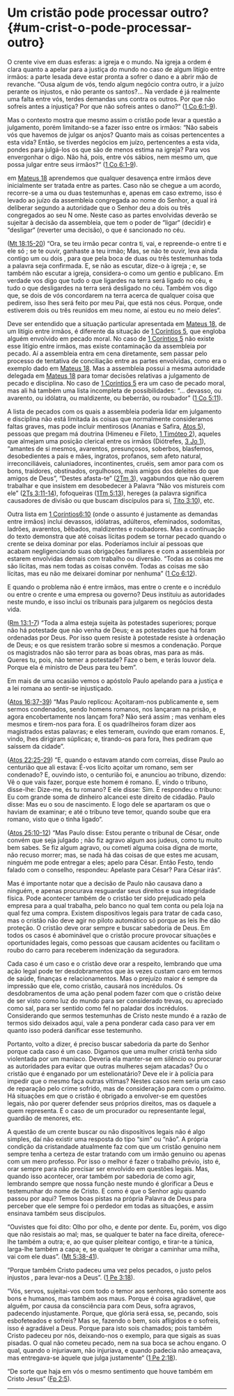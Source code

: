 # Um cristão pode processar outro? {#um-crist-o-pode-processar-outro}

O crente vive em duas esferas: a igreja e o mundo. Na igreja a ordem é clara quanto a apelar para a justiça do mundo no caso de algum litígio entre irmãos: a parte lesada deve estar pronta a sofrer o dano e a abrir mão de revanche. “Ousa algum de vós, tendo algum negócio contra outro, ir a juízo perante os injustos, e não perante os santos?... Na verdade é já realmente uma falta entre vós, terdes demandas uns contra os outros. Por que não sofreis antes a injustiça? Por que não sofreis antes o dano?“ ([1 Co 6:1-9](http://bibliaonline.com.br/acf/1co/6/1-9)).

Mas o contexto mostra que mesmo assim o cristão pode levar a questão a julgamento, porém limitando-se a fazer isso entre os irmãos: “Não sabeis vós que havemos de julgar os anjos? Quanto mais as coisas pertencentes a esta vida? Então, se tiverdes negócios em juízo, pertencentes a esta vida, pondes para julgá-los os que são de menos estima na igreja? Para vos envergonhar o digo. Não há, pois, entre vós sábios, nem mesmo um, que possa julgar entre seus irmãos?“ ([1 Co 6:1-9](http://bibliaonline.com.br/acf/1co/6/1-9)).

em [Mateus 18](http://bibliaonline.com.br/acf/mt/18) aprendemos que qualquer desavença entre irmãos deve inicialmente ser tratada entre as partes. Caso não se chegue a um acordo, recorre-se a uma ou duas testemunhas e, apenas em caso extremo, isso é levado ao juízo da assembleia congregada ao nome do Senhor, a qual irá deliberar segundo a autoridade que o Senhor deu a dois ou três congregados ao seu N ome. Neste caso as partes envolvidas deverão se sujeitar à decisão da assembleia, que tem o poder de “ligar“ (decidir) e “desligar“ (reverter uma decisão), o que é sancionado no céu.

([Mt 18:15-20](http://bibliaonline.com.br/acf/mt/18/15-20)) “Ora, se teu irmão pecar contra ti, vai, e repreende-o entre ti e ele só ; se te ouvir, ganhaste a teu irmão; Mas, se não te ouvir, leva ainda contigo um ou dois , para que pela boca de duas ou três testemunhas toda a palavra seja confirmada. E, se não as escutar, dize-o à igreja ; e, se também não escutar a igreja, considera-o como um gentio e publicano. Em verdade vos digo que tudo o que ligardes na terra será ligado no céu, e tudo o que desligardes na terra será desligado no céu. Também vos digo que, se dois de vós concordarem na terra acerca de qualquer coisa que pedirem, isso lhes será feito por meu Pai, que está nos céus. Porque, onde estiverem dois ou três reunidos em meu nome, aí estou eu no meio deles“.

Deve ser entendido que a situação particular apresentada em [Mateus 18](http://bibliaonline.com.br/acf/mt/18), de um litígio entre irmãos, é diferente da situação de [1 Coríntios 5](http://bibliaonline.com.br/acf/1co/5), que engloba alguém envolvido em pecado moral. No caso de [1 Coríntios 5](http://bibliaonline.com.br/acf/1co/5) não existe esse litígio entre irmãos, mas existe contaminação da assembleia por pecado. Aí a assembleia entra em cena diretamente, sem passar pelo processo de tentativa de conciliação entre as partes envolvidas, como era o exemplo dado em [Mateus 18](http://bibliaonline.com.br/acf/mt/18). Mas a assembleia possui a mesma autoridade delegada em [Mateus 18](http://bibliaonline.com.br/acf/mt/18) para tomar decisões relativas a julgamento de pecado e disciplina. No caso de [1 Coríntios 5](http://bibliaonline.com.br/acf/1co/5) era um caso de pecado moral, mas ali há também uma lista incompleta de possibilidades: “... devasso, ou avarento, ou idólatra, ou maldizente, ou beberrão, ou roubador” ([1 Co 5:11](http://bibliaonline.com.br/acf/1co/5/11)).

A lista de pecados com os quais a assembleia poderia lidar em julgamento e disciplina não está limitada às coisas que normalmente consideramos faltas graves, mas pode incluir mentirosos (Ananias e Safira, [Atos 5](http://bibliaonline.com.br/acf/atos/5)), pessoas que pregam má doutrina (Himeneu e Fileto, [1 Timóteo 2](http://bibliaonline.com.br/acf/1tm/2)), aqueles que almejam uma posição clerical entre os irmãos (Diótrefes, [3 Jo 1](http://bibliaonline.com.br/acf/3jo/1)), “amantes de si mesmos, avarentos, presunçosos, soberbos, blasfemos, desobedientes a pais e mães, ingratos, profanos, sem afeto natural, irreconciliáveis, caluniadores, incontinentes, cruéis, sem amor para com os bons, traidores, obstinados, orgulhosos, mais amigos dos deleites do que amigos de Deus”, “Destes afasta-te” ([2Tm 3](http://bibliaonline.com.br/acf/2tm/3)), vagabundos que não querem trabalhar e que insistem em desobedecer à Palavra “Não vos mistureis com ele” ([2Ts 3:11-14](http://bibliaonline.com.br/acf/2ts/3/11-14)), fofoqueiras ([1Tm 5:13](http://bibliaonline.com.br/acf/1tm/5/13)), hereges (a palavra significa causadores de divisão ou que buscam discípulos para si, [Tito 3:10](http://bibliaonline.com.br/acf/tt/3/10)), etc.

Outra lista em [1 Coríntios6:10](http://bibliaonline.com.br/acf/1co/6/10) (onde o assunto é justamente as demandas entre irmãos) inclui devassos, idólatras, adúlteros, efeminados, sodomitas, ladrões, avarentos, bêbados, maldizentes e roubadores. Mas a continuação do texto demonstra que até coisas lícitas podem se tornar pecado quando o crente se deixa dominar por elas. Poderíamos incluir aí pessoas que acabam negligenciando suas obrigações familiares e com a assembleia por estarem envolvidas demais com trabalho ou diversão. “Todas as coisas me são lícitas, mas nem todas as coisas convêm. Todas as coisas me são lícitas, mas eu não me deixarei dominar por nenhuma” ([1 Co 6:12](http://bibliaonline.com.br/acf/1co/6/12)).

E quando o problema não é entre irmãos, mas entre o crente e o incrédulo ou entre o crente e uma empresa ou governo? Deus instituiu as autoridades neste mundo, e isso inclui os tribunais para julgarem os negócios desta vida.

([Rm 13:1-7](http://bibliaonline.com.br/acf/rm/13/1-7)) “Toda a alma esteja sujeita às potestades superiores; porque não há potestade que não venha de Deus; e as potestades que há foram ordenadas por Deus. Por isso quem resiste à potestade resiste à ordenação de Deus; e os que resistem trarão sobre si mesmos a condenação. Porque os magistrados não são terror para as boas obras, mas para as más. Queres tu, pois, não temer a potestade? Faze o bem, e terás louvor dela. Porque ela é ministro de Deus para teu bem”.

Em mais de uma ocasião vemos o apóstolo Paulo apelando para a justiça e a lei romana ao sentir-se injustiçado.

([Atos 16:37-39](http://bibliaonline.com.br/acf/atos/16/37-39)) “Mas Paulo replicou: Açoitaram-nos publicamente e, sem sermos condenados, sendo homens romanos, nos lançaram na prisão, e agora encobertamente nos lançam fora? Não será assim ; mas venham eles mesmos e tirem-nos para fora. E os quadrilheiros foram dizer aos magistrados estas palavras; e eles temeram, ouvindo que eram romanos. E, vindo, lhes dirigiram súplicas; e, tirando-os para fora, lhes pediram que saíssem da cidade”.

([Atos 22:25-29](http://bibliaonline.com.br/acf/atos/22/25-29)) “E, quando o estavam atando com correias, disse Paulo ao centurião que ali estava: É-vos lícito açoitar um romano, sem ser condenado? E, ouvindo isto, o centurião foi, e anunciou ao tribuno, dizendo: Vê o que vais fazer, porque este homem é romano. E, vindo o tribuno, disse-lhe: Dize-me, és tu romano? E ele disse: Sim. E respondeu o tribuno: Eu com grande soma de dinheiro alcancei este direito de cidadão. Paulo disse: Mas eu o sou de nascimento. E logo dele se apartaram os que o haviam de examinar; e até o tribuno teve temor, quando soube que era romano, visto que o tinha ligado“.

([Atos 25:10-12](http://bibliaonline.com.br/acf/atos/25/10-12)) “Mas Paulo disse: Estou perante o tribunal de César, onde convém que seja julgado ; não fiz agravo algum aos judeus, como tu muito bem sabes. Se fiz algum agravo, ou cometi alguma coisa digna de morte, não recuso morrer; mas, se nada há das coisas de que estes me acusam, ninguém me pode entregar a eles; apelo para César. Então Festo, tendo falado com o conselho, respondeu: Apelaste para César? Para César irás“.

Mas é importante notar que a decisão de Paulo não causava dano a ninguém, e apenas procurava resguardar seus direitos e sua integridade física. Pode acontecer também de o cristão ter sido prejudicado pela empresa para a qual trabalha, pelo banco no qual tem conta ou pela loja na qual fez uma compra. Existem dispositivos legais para tratar de cada caso, mas o cristão não deve agir no piloto automático só porque as leis lhe dão proteção. O cristão deve orar sempre e buscar sabedoria de Deus. Em todos os casos é abominável que o cristão procure provocar situações e oportunidades legais, como pessoas que causam acidentes ou facilitam o roubo do carro para receberem indenização da seguradora.

Cada caso é um caso e o cristão deve orar a respeito, lembrando que uma ação legal pode ter desdobramentos que às vezes custam caro em termos de saúde, finanças e relacionamentos. Mas o prejuízo maior é sempre da impressão que ele, como cristão, causará nos incrédulos. Os desdobramentos de uma ação penal podem fazer com que o cristão deixe de ser visto como luz do mundo para ser considerado trevas, ou apreciado como sal, para ser sentido como fel no paladar dos incrédulos. Considerando que sermos testemunhas de Cristo neste mundo é a razão de termos sido deixados aqui, vale a pena ponderar cada caso para ver em quanto isso poderá danificar esse testemunho.

Portanto, volto a dizer, é preciso buscar sabedoria da parte do Senhor porque cada caso é um caso. Digamos que uma mulher cristã tenha sido violentada por um maníaco. Deveria ela manter-se em silêncio ou procurar as autoridades para evitar que outras mulheres sejam atacadas? Ou o cristão que é enganado por um estelionatário? Deve ele ir à polícia para impedir que o mesmo faça outras vítimas? Nestes casos nem seria um caso de reparação pelo crime sofrido, mas de consideração para com o próximo. Há situações em que o cristão é obrigado a envolver-se em questões legais, não por querer defender seus próprios direitos, mas os daquele a quem representa. É o caso de um procurador ou representante legal, guardião de menores, etc.

A questão de um crente buscar ou não dispositivos legais não é algo simples, daí não existir uma resposta do tipo “sim” ou “não”. A própria condição da cristandade atualmente faz com que um cristão genuíno nem sempre tenha a certeza de estar tratando com um irmão genuíno ou apenas com um mero professo. Por isso o melhor é fazer o trabalho prévio, isto é, orar sempre para não precisar ser envolvido em questões legais. Mas, quando isso acontecer, orar também por sabedoria de como agir, lembrando sempre que nossa função neste mundo é glorificar a Deus e testemunhar do nome de Cristo. E como é que o Senhor agiu quando passou por aqui? Temos boas pistas na própria Palavra de Deus para perceber que ele sempre foi o perdedor em todas as situações, e assim ensinava também seus discípulos.

“Ouvistes que foi dito: Olho por olho, e dente por dente. Eu, porém, vos digo que não resistais ao mal; mas, se qualquer te bater na face direita, oferece-lhe também a outra; e, ao que quiser pleitear contigo, e tirar-te a túnica, larga-lhe também a capa; e, se qualquer te obrigar a caminhar uma milha, vai com ele duas”. ([Mt 5:38-41](http://bibliaonline.com.br/acf/mt/5/38-41)).

“Porque também Cristo padeceu uma vez pelos pecados, o justo pelos injustos , para levar-nos a Deus”. ([1 Pe 3:18](http://bibliaonline.com.br/acf/1pe/3/18)).

“Vós, servos, sujeitai-vos com todo o temor aos senhores, não somente aos bons e humanos, mas também aos maus. Porque é coisa agradável, que alguém, por causa da consciência para com Deus, sofra agravos, padecendo injustamente. Porque, que glória será essa, se, pecando, sois esbofeteados e sofreis? Mas se, fazendo o bem, sois afligidos e o sofreis, isso é agradável a Deus. Porque para isto sois chamados; pois também Cristo padeceu por nós, deixando-nos o exemplo, para que sigais as suas pisadas. O qual não cometeu pecado, nem na sua boca se achou engano. O qual, quando o injuriavam, não injuriava, e quando padecia não ameaçava, mas entregava-se àquele que julga justamente“ ([1 Pe 2:18](http://bibliaonline.com.br/acf/1pe/2/18)).

“De sorte que haja em vós o mesmo sentimento que houve também em Cristo Jesus“ ([Fp 2:5](http://bibliaonline.com.br/acf/fp/2/5)).

*****